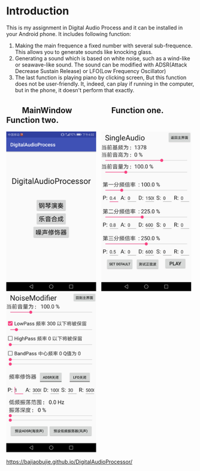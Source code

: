 # Introduction
This is my assignment in Digital Audio Process and it can be installed in your Android phone. 
It includes following function:
1. Making the main frequence a fixed number with several sub-frequence. This allows you to generate sounds like knocking glass.
2. Generating a sound which is based on white noise, such as a wind-like or seawave-like sound. The sound can be modified with ADSR(Attack Decrease Sustain Release) or LFO(Low Frequency Oscillator)
3. The last function is playing piano by clicking screen, But this function does not be user-friendly. It, indeed, can play if running in the computer, but in the phone, it doesn't perform that exactly.

## 　　MainWindow　　　　　Function one.　　　　Function two.
<img src="Pictures/One.png" width="240" height="426" />　<img src="Pictures/Two.jpg" width="240" height="426" />　<img src="Pictures/Three.jpg" width="240" height="426" />


https://bajiaobujie.github.io/DigitalAudioProcessor/
